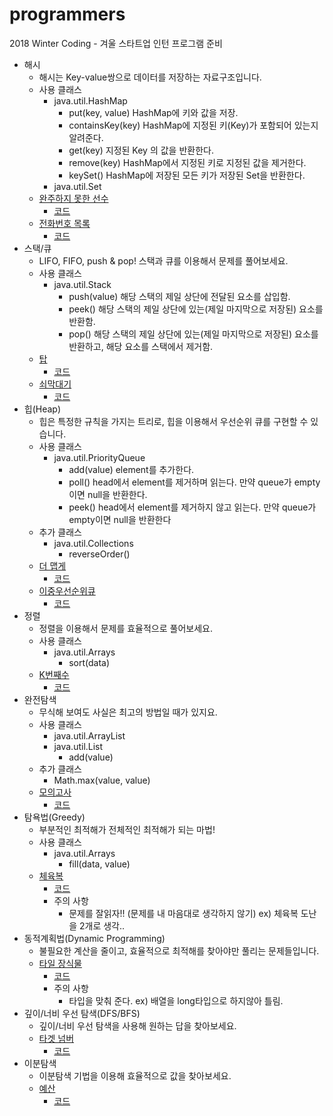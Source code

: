 # programmers
 2018 Winter Coding - 겨울 스타트업 인턴 프로그램 준비

* 해시
  * 해시는 Key-value쌍으로 데이터를 저장하는 자료구조입니다.
  * 사용 클래스
    * java.util.HashMap
      * put(key, value) HashMap에 키와 값을 저장.
      * containsKey(key) HashMap에 지정된 키(Key)가 포함되어 있는지 알려준다. 
      * get(key) 지정된 Key 의 값을 반환한다. 
      * remove(key) HashMap에서 지정된 키로 지정된 값을 제거한다.
      * keySet() HashMap에 저장된 모든 키가 저장된 Set을 반환한다.
    * java.util.Set
  * [완주하지 못한 선수](https://programmers.co.kr/learn/courses/30/lessons/42576)
    * [코드](https://github.com/blind180915/programmers/blob/master/Programmers/src/hash/Hash42576.java)
  * [전화번호 목록](https://programmers.co.kr/learn/courses/30/lessons/42577)
    * [코드](https://github.com/blind180915/programmers/blob/master/Programmers/src/hash/Hash42577.java)
* 스택/큐
  * LIFO, FIFO, push & pop! 스택과 큐를 이용해서 문제를 풀어보세요.
  * 사용 클래스
    * java.util.Stack
      * push(value) 해당 스택의 제일 상단에 전달된 요소를 삽입함.
      * peek() 해당 스택의 제일 상단에 있는(제일 마지막으로 저장된) 요소를 반환함.
      * pop() 해당 스택의 제일 상단에 있는(제일 마지막으로 저장된) 요소를 반환하고, 해당 요소를 스택에서 제거함.
  * [탑](https://programmers.co.kr/learn/courses/30/lessons/42588)
    * [코드](https://github.com/blind180915/programmers/blob/master/Programmers/src/stack/Stack42588.java)
  * [쇠막대기](https://programmers.co.kr/learn/courses/30/lessons/42585)
    * [코드](https://github.com/blind180915/programmers/blob/master/Programmers/src/stack_queue/StackQueue42585.java)
* 힙(Heap)
  * 힙은 특정한 규칙을 가지는 트리로, 힙을 이용해서 우선순위 큐를 구현할 수 있습니다.
  * 사용 클래스 
    * java.util.PriorityQueue
      * add(value) element를 추가한다.
      * poll() head에서 element를 제거하며 읽는다. 만약 queue가 empty이면 null을 반환한다.
      * peek() head에서 element를 제거하지 않고 읽는다. 만약 queue가 empty이면 null을 반환한다
  * 추가 클래스
    * java.util.Collections 
      * reverseOrder()
  * [더 맵게](https://programmers.co.kr/learn/courses/30/lessons/42626)
    * [코드](https://github.com/blind180915/programmers/blob/master/Programmers/src/heap/Heap42626.java)
  * [이중우선순위큐](https://programmers.co.kr/learn/courses/30/lessons/42628)
    * [코드](https://github.com/blind180915/programmers/blob/master/Programmers/src/heap/Heap42628.java)
* 정렬
  * 정렬을 이용해서 문제를 효율적으로 풀어보세요.
  * 사용 클래스
    * java.util.Arrays
      * sort(data)
  * [K번째수](https://programmers.co.kr/learn/courses/30/lessons/42748)
    * [코드](https://github.com/blind180915/programmers/blob/master/Programmers/src/sort/Sort42748.java)
* 완전탐색
  * 무식해 보여도 사실은 최고의 방법일 때가 있지요.
  * 사용 클래스
    * java.util.ArrayList
    * java.util.List
      * add(value)
  * 추가 클래스
    * Math.max(value, value)
  * [모의고사](https://programmers.co.kr/learn/courses/30/lessons/42840)
    * [코드](https://github.com/blind180915/programmers/blob/master/Programmers/src/brute_force_search/BruteForceSearch42840.java)
* 탐욕법(Greedy)
  * 부분적인 최적해가 전체적인 최적해가 되는 마법!
  * 사용 클래스
    * java.util.Arrays
      * fill(data, value)
  * [체육복](https://programmers.co.kr/learn/courses/30/lessons/42862)
    * [코드](https://github.com/blind180915/programmers/blob/master/Programmers/src/greedy/Greedy42862.java)
    * 주의 사항 
      * 문제를 잘읽자!! (문제를 내 마음대로 생각하지 않기) ex) 체육복 도난을 2개로 생각..
* 동적계획법(Dynamic Programming)
  * 불필요한 계산을 줄이고, 효율적으로 최적해를 찾아야만 풀리는 문제들입니다.
  * [타일 장식물](https://programmers.co.kr/learn/courses/30/lessons/43104)
    * [코드](https://github.com/blind180915/programmers/blob/master/Programmers/src/dynamic_programming/DynamicProgramming43104.java)
    * 주의 사항
      * 타입을 맞춰 준다. ex) 배열을 long타입으로 하지않아 틀림.
* 깊이/너비 우선 탐색(DFS/BFS)
  * 깊이/너비 우선 탐색을 사용해 원하는 답을 찾아보세요.
  * [타겟 넘버](https://programmers.co.kr/learn/courses/30/lessons/43165)
    * [코드](https://github.com/blind180915/programmers/blob/master/Programmers/src/dfs_bfs/DFS_BFS43165.java)
* 이분탐색
  * 이분탐색 기법을 이용해 효율적으로 값을 찾아보세요.
  * [예산](https://programmers.co.kr/learn/courses/30/lessons/43237)
    * [코드](https://github.com/blind180915/programmers/blob/master/Programmers/src/binary_search/BinarySearch43237.java)
